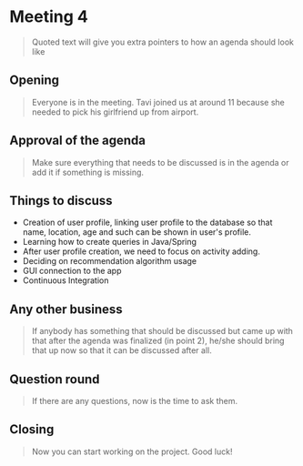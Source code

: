 # Meeting 4
> Quoted text will give you extra pointers to how an agenda should look like

## Opening
> Everyone is in the meeting. Tavi joined us at around 11 because she needed to pick his girlfriend up from airport.

## Approval of the agenda
> Make sure everything that needs to be discussed is in the agenda or add it if something is missing.

## Things to discuss
- Creation of user profile, linking user profile to the database so that name, location, age and such can be shown in user's profile.
- Learning how to create queries in Java/Spring
- After user profile creation, we need to focus on activity adding.
- Deciding on recommendation algorithm usage
- GUI connection to the app
- Continuous Integration


## Any other business
> If anybody has something that should be discussed but came up with that after the agenda was finalized (in point 2), he/she should bring that up now so that it can be discussed after all.

## Question round
> If there are any questions, now is the time to ask them.

## Closing
> Now you can start working on the project. Good luck!